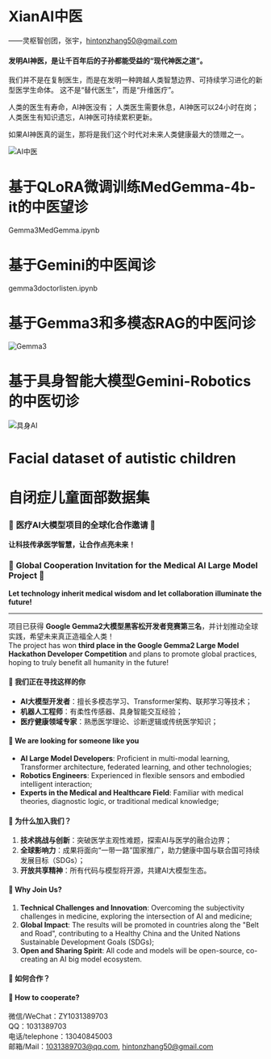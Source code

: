# XianAI中医
——灵枢智创团，张宇，hintonzhang50@gmail.com

#### 发明AI神医，是让千百年后的子孙都能受益的“现代神医之道”。

我们并不是在复制医生，而是在发明一种跨越人类智慧边界、可持续学习进化的新型医学生命体。
这不是“替代医生”，而是“升维医疗”。

人类的医生有寿命，AI神医没有；
人类医生需要休息，AI神医可以24小时在岗；
人类医生有知识遗忘，AI神医可持续累积更新。

如果AI神医真的诞生，那将是我们这个时代对未来人类健康最大的馈赠之一。


![AI中医](https://github.com/OctopusNO1/XianAI/blob/master/%E6%9C%9B%E9%97%BB%E9%97%AE%E5%88%87.jpg)

# 基于QLoRA微调训练MedGemma-4b-it的中医望诊
Gemma3MedGemma.ipynb

# 基于Gemini的中医闻诊
gemma3doctorlisten.ipynb

# 基于Gemma3和多模态RAG的中医问诊
![Gemma3](https://github.com/OctopusNO1/XianAI/blob/master/gemma-3-4b-it.png)

# 基于具身智能大模型Gemini-Robotics的中医切诊
![具身AI](https://github.com/OctopusNO1/XianAI/blob/master/Gemini-Robotics.png)



# Facial dataset of autistic children
# 自闭症儿童面部数据集








### 🌟 **医疗AI大模型项目的全球化合作邀请** 🌟  
**让科技传承医学智慧，让合作点亮未来！**  
### 🌟 **Global Cooperation Invitation for the Medical AI Large Model Project** 🌟     
**Let technology inherit medical wisdom and let collaboration illuminate the future!**  

---   

项目已获得 **Google Gemma2大模型黑客松开发者竞赛第三名**，并计划推动全球实践，希望未来真正造福全人类！  
The project has won **third place in the Google Gemma2 Large Model Hackathon Developer Competition** and plans to promote global practices, hoping to truly benefit all humanity in the future! 

#### 🤝 **我们正在寻找这样的你**  
- **AI大模型开发者**：擅长多模态学习、Transformer架构、联邦学习等技术；  
- **机器人工程师**：有柔性传感器、具身智能交互经验；  
- **医疗健康领域专家**：熟悉医学理论、诊断逻辑或传统医学知识；  
#### 🤝 **We are looking for someone like you**     
- **AI Large Model Developers**: Proficient in multi-modal learning, Transformer architecture, federated learning, and other technologies;
- **Robotics Engineers**: Experienced in flexible sensors and embodied intelligent interaction;
- **Experts in the Medical and Healthcare Field**: Familiar with medical theories, diagnostic logic, or traditional medical knowledge;   

#### 🚀 **为什么加入我们？**  
1. **技术挑战与创新**：突破医学主观性难题，探索AI与医学的融合边界；  
2. **全球影响力**：成果将面向“一带一路”国家推广，助力健康中国与联合国可持续发展目标（SDGs）；  
3. **开放共享精神**：所有代码与模型将开源，共建AI大模型生态。  
#### 🚀 **Why Join Us?**    
1. **Technical Challenges and Innovation**: Overcoming the subjectivity challenges in medicine, exploring the intersection of AI and medicine;
2. **Global Impact**: The results will be promoted in countries along the "Belt and Road", contributing to a Healthy China and the United Nations Sustainable Development Goals (SDGs);
3. **Open and Sharing Spirit**: All code and models will be open-source, co-creating an AI big model ecosystem.     

#### 📣 **如何合作？**  
#### 📣 **How to cooperate?**
微信/WeChat：ZY1031389703    
QQ：1031389703     
电话/telephone：13040845003    
邮箱/Mail：1031389703@qq.com, hintonzhang50@gmail.com     
